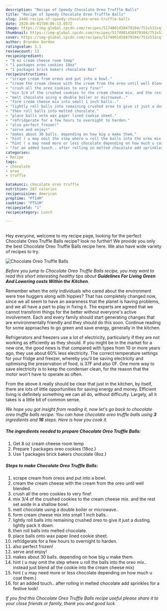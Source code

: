 ```yaml
---
description: "Recipe of Speedy Chocolate Oreo Truffle Balls"
title: "Recipe of Speedy Chocolate Oreo Truffle Balls"
slug: 2440-recipe-of-speedy-chocolate-oreo-truffle-balls
date: 2020-09-01T00:06:13.057Z
image: https://img-global.cpcdn.com/recipes/5174001458479104/751x532cq70/chocolate-oreo-truffle-balls-recipe-main-photo.jpg
thumbnail: https://img-global.cpcdn.com/recipes/5174001458479104/751x532cq70/chocolate-oreo-truffle-balls-recipe-main-photo.jpg
cover: https://img-global.cpcdn.com/recipes/5174001458479104/751x532cq70/chocolate-oreo-truffle-balls-recipe-main-photo.jpg
author: Brandon Gordon
ratingvalue: 3.1
reviewcount: 13
recipeingredient:
- "8 oz cream cheese room temp"
- "1 packages oreo cookies 18oz"
- "1 packages brick bakers chocolate 8oz"
recipeinstructions:
- "scrape cream from oreos and put into a bowl."
- "cream the cream cheese with the cream from the oreo until well blended."
- "crush all the oreo cookies to very fine!"
- "mix 3/4 of the crushed cookies to the cream cheese mix. and the rest set aside in a shallow bowl."
- "melt chocolate using a double boiler or microwave.."
- "form cream cheese mix into small 1 inch balls.."
- "lightly roll balls into remaining crushed oreo to give it just a dusting. lightly pack it down."
- "then roll balls into melted chocolate."
- "place balls onto wax paper lined cookie sheet."
- "refridgerate for a few hours to overnight to harden."
- "also perfect frozen!"
- "serve and enjoy!"
- "makes about 30 balls. depending on how big u make them."
- "hint ( u may omit the step where u roll the balls into the oreo mix.. instead just blend all the cookie into the cream cheese mix)"
- "hint ( u may need more or less chocolate depending on how much u coat them.)"
- "for an added touch.. after rolling in melted chocolate add sprinkles for a festive look!"
categories:
- Recipe
tags:
- chocolate
- oreo
- truffle

katakunci: chocolate oreo truffle 
nutrition: 287 calories
recipecuisine: American
preptime: "PT14M"
cooktime: "PT51M"
recipeyield: "1"
recipecategory: Lunch

---
```

<br>
Hey everyone, welcome to my recipe page, looking for the perfect Chocolate Oreo Truffle Balls recipe? look no further! We provide you only the best Chocolate Oreo Truffle Balls recipe here. We also have wide variety of recipes to try.
<br>


![Chocolate Oreo Truffle Balls](https://img-global.cpcdn.com/recipes/5174001458479104/751x532cq70/chocolate-oreo-truffle-balls-recipe-main-photo.jpg)

<i>Before you jump to Chocolate Oreo Truffle Balls recipe, you may want to read this short interesting healthy tips about 
<strong>Guidelines For Living Green And Lowering costs Within the Kitchen</strong>.</i>
</br>

Remember when the only individuals who cared about the environment were tree huggers along with hippies? That has completely changed now, since we all seem to have an awareness that the planet is having problems, and we all have a part to play in fixing it. The experts are agreed that we cannot transform things for the better without everyone's active involvement. Each and every family should start generating changes that are environmentally friendly and they should do this soon. Continue reading for some approaches to go green and save energy, generally in the kitchen.

Refrigerators and freezers use a lot of electricity, particularly if they are not working as efficiently as they should. If you might be in the market for a new one, the good news is that compared with types from 10 or more years ago, they use about 60% less electricity. The correct temperature settings for your fridge and freezer, whereby you'll be saving electricity and optimising the preservation of food, is 37F and also 0F. One more way to save electricity is to keep the condenser clean, for the reason that the motor won't have to operate as often.

From the above it really should be clear that just in the kitchen, by itself, there are lots of little opportunities for saving energy and money. Efficient living is definitely something we can all do, without difficulty. Largely, all it takes is a little bit of common sense.


<i>We hope you got insight from reading it, now let's go back to chocolate oreo truffle balls recipe. You can have chocolate oreo truffle balls using <strong>3</strong> ingredients and <strong>16</strong> steps. Here is how you cook it.
</i>

##### The ingredients needed to prepare Chocolate Oreo Truffle Balls:

1. Get 8 oz cream cheese room temp
1. Prepare 1 packages oreo cookies (18oz.)
1. Use 1 packages brick bakers chocolate (8oz.)


##### Steps to make Chocolate Oreo Truffle Balls:

1. scrape cream from oreos and put into a bowl.
1. cream the cream cheese with the cream from the oreo until well blended.
1. crush all the oreo cookies to very fine!
1. mix 3/4 of the crushed cookies to the cream cheese mix. and the rest set aside in a shallow bowl.
1. melt chocolate using a double boiler or microwave..
1. form cream cheese mix into small 1 inch balls..
1. lightly roll balls into remaining crushed oreo to give it just a dusting. lightly pack it down.
1. then roll balls into melted chocolate.
1. place balls onto wax paper lined cookie sheet.
1. refridgerate for a few hours to overnight to harden.
1. also perfect frozen!
1. serve and enjoy!
1. makes about 30 balls. depending on how big u make them.
1. hint ( u may omit the step where u roll the balls into the oreo mix.. instead just blend all the cookie into the cream cheese mix)
1. hint ( u may need more or less chocolate depending on how much u coat them.)
1. for an added touch.. after rolling in melted chocolate add sprinkles for a festive look!


<i>If you find this Chocolate Oreo Truffle Balls recipe useful please share it to your close friends or family, thank you and good luck.</i>
